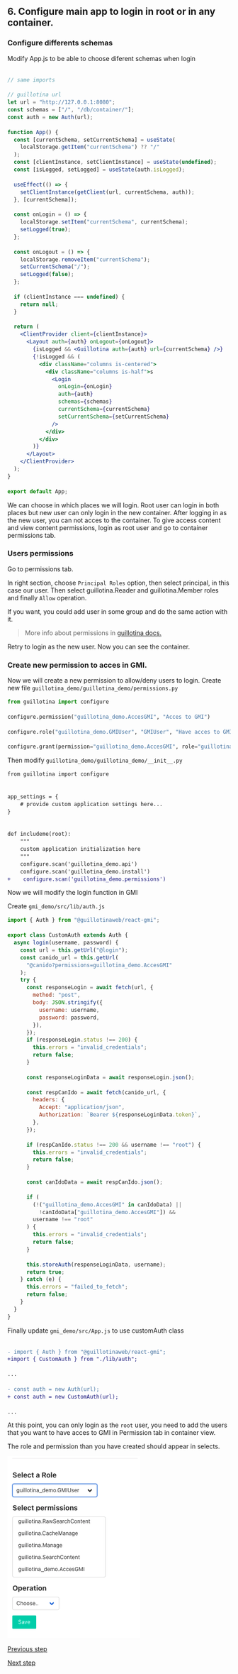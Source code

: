 ## 6. Configure main app to login in root or in any container.

### Configure differents schemas

Modify App.js to be able to choose diferent schemas when login

```jsx

// same imports

// guillotina url
let url = "http://127.0.0.1:8080";
const schemas = ["/", "/db/container/"];
const auth = new Auth(url);

function App() {
  const [currentSchema, setCurrentSchema] = useState(
    localStorage.getItem("currentSchema") ?? "/"
  );
  const [clientInstance, setClientInstance] = useState(undefined);
  const [isLogged, setLogged] = useState(auth.isLogged);

  useEffect(() => {
    setClientInstance(getClient(url, currentSchema, auth));
  }, [currentSchema]);

  const onLogin = () => {
    localStorage.setItem("currentSchema", currentSchema);
    setLogged(true);
  };

  const onLogout = () => {
    localStorage.removeItem("currentSchema");
    setCurrentSchema("/");
    setLogged(false);
  };

  if (clientInstance === undefined) {
    return null;
  }

  return (
    <ClientProvider client={clientInstance}>
      <Layout auth={auth} onLogout={onLogout}>
        {isLogged && <Guillotina auth={auth} url={currentSchema} />}
        {!isLogged && (
          <div className="columns is-centered">
            <div className="columns is-half">s
              <Login
                onLogin={onLogin}
                auth={auth}
                schemas={schemas}
                currentSchema={currentSchema}
                setCurrentSchema={setCurrentSchema}
              />
            </div>
          </div>
        )}
      </Layout>
    </ClientProvider>
  );
}

export default App;
```

We can choose in which places we will login. Root user can login in both places but new user can only login in the new container.
After logging in as the new user, you can not acces to the container. To give access content and view content permissions, login as root user and go to container permissions tab.


### Users permissions

Go to permissions tab.

In right section, choose `Principal Roles` option, then select principal, in this case our user. Then select guillotina.Reader and guillotina.Member roles and finally `Allow` operation.

If you want, you could add user in some group and do the same action with it. 

> More info about permissions in <a href="https://guillotina.readthedocs.io/en/latest/developer/security.html"> guillotina docs. </a>

Retry to login as the new user. Now you can see the container. 

### Create new permission to acces in GMI. 

Now we will create a new permission to allow/deny users to login. Create new file `guillotina_demo/guillotina_demo/permissions.py`

```py
from guillotina import configure

configure.permission("guillotina_demo.AccesGMI", "Acces to GMI")

configure.role("guillotina_demo.GMIUser", "GMIUser", "Have acces to GMI", True)

configure.grant(permission="guillotina_demo.AccesGMI", role="guillotina_demo.GMIUser")
```

Then modify `guillotina_demo/guillotina_demo/__init__.py`

```diff
from guillotina import configure


app_settings = {
    # provide custom application settings here...
}


def includeme(root):
    """
    custom application initialization here
    """
    configure.scan('guillotina_demo.api')
    configure.scan('guillotina_demo.install')
+    configure.scan('guillotina_demo.permissions')

```

Now we will modify the login function in GMI

Create `gmi_demo/src/lib/auth.js`

```js
import { Auth } from "@guillotinaweb/react-gmi";

export class CustomAuth extends Auth {
  async login(username, password) {
    const url = this.getUrl("@login");
    const canido_url = this.getUrl(
      "@canido?permissions=guillotina_demo.AccesGMI"
    );
    try {
      const responseLogin = await fetch(url, {
        method: "post",
        body: JSON.stringify({
          username: username,
          password: password,
        }),
      });
      if (responseLogin.status !== 200) {
        this.errors = "invalid_credentials";
        return false;
      }

      const responseLoginData = await responseLogin.json();

      const respCanIdo = await fetch(canido_url, {
        headers: {
          Accept: "application/json",
          Authorization: `Bearer ${responseLoginData.token}`,
        },
      });

      if (respCanIdo.status !== 200 && username !== "root") {
        this.errors = "invalid_credentials";
        return false;
      }

      const canIdoData = await respCanIdo.json();

      if (
        (!("guillotina_demo.AccesGMI" in canIdoData) ||
          !canIdoData["guillotina_demo.AccesGMI"]) &&
        username !== "root"
      ) {
        this.errors = "invalid_credentials";
        return false;
      }

      this.storeAuth(responseLoginData, username);
      return true;
    } catch (e) {
      this.errors = "failed_to_fetch";
      return false;
    }
  }
}

```

Finally update `gmi_demo/src/App.js` to use customAuth class


```diff

- import { Auth } from "@guillotinaweb/react-gmi";
+import { CustomAuth } from "./lib/auth"; 

...

- const auth = new Auth(url);
+ const auth = new CustomAuth(url);

...

```

At this point, you can only login as the `root` user, you need to add the users that you want to have acces to GMI in Permission tab in container view.

The role and permission than you have created should appear in selects. 

![](screenshots/new-permissions.png)


[Previous step](step-5-manage-users.md)

[Next step](step-7-create-own-content-type.md)